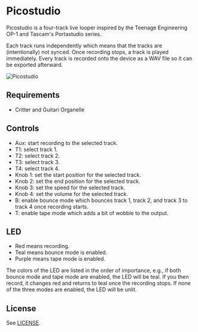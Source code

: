 # Picostudio
Picostudio is a four-track live looper inspired by the Teenage Engineering OP-1
and Tascam's Portastudio series.

Each track runs independently which means that the tracks are (intentionally)
not synced. Once recording stops, a track is played immediately. Every track is
recorded onto the device as a WAV file so it can be exported afterward.

![Picostudio](https://d3r69eeiwn2k86.cloudfront.net/items/0V251N3Z0V3h3q1P2C22/picostudio.png?v=da271bf2)

## Requirements
- Critter and Guitari Organelle

## Controls
- Aux: start recording to the selected track.
- T1: select track 1.
- T2: select track 2.
- T3: select track 3.
- T4: select track 4.
- Knob 1: set the start position for the selected track.
- Knob 2: set the end position for the selected track.
- Knob 3: set the speed for the selected track.
- Knob 4: set the volume for the selected track.
- B: enable bounce mode which bounces track 1, track 2, and track 3 to track 4
  once recording starts.
- T: enable tape mode which adds a bit of wobble to the output.

## LED
- Red means recording.
- Teal means bounce mode is enabled.
- Purple means tape mode is enabled.

The colors of the LED are listed in the order of importance, e.g., if both
bounce mode and tape mode are enabled, the LED will be teal. If you then record,
it changes red and returns to teal once the recording stops. If none of the
three modes are enabled, the LED will be unlit.

## License
See [LICENSE](./LICENSE).
